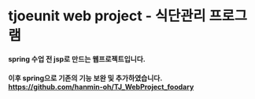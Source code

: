 # tjoeunit web project - 식단관리 프로그램
#### spring 수업 전 jsp로 만드는 웹프로젝트입니다.
#### 이후 spring으로 기존의 기능 보완 및 추가하였습니다. https://github.com/hanmin-oh/TJ_WebProject_foodary
